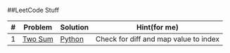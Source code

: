 ##LeetCode Stuff

| # | Problem | Solution | Hint(for me) |
|---| ------- | -------- | ------------ |
|1|[Two Sum](https://leetcode.com/problems/two-sum/) | [Python](./easy/TwoSum.py) | Check for diff and map value to index |
